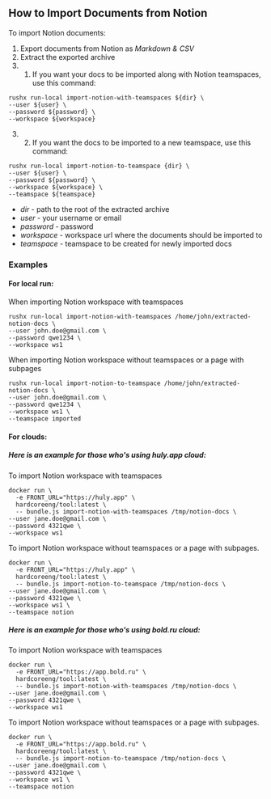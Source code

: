 ## How to Import Documents from Notion

To import Notion documents:

1. Export documents from Notion as *Markdown & CSV*
2. Extract the exported archive
3. 1. If you want your docs to be imported along with Notion teamspaces, use this command:


```
rushx run-local import-notion-with-teamspaces ${dir} \
--user ${user} \
--password ${password} \
--workspace ${workspace}
```

3.  2. If you want the docs to be imported to a new teamspace, use this command:

```
rushx run-local import-notion-to-teamspace {dir} \
--user ${user} \
--password ${password} \
--workspace ${workspace} \
--teamspace ${teamspace}
```

* *dir* - path to the root of the extracted archive
* *user* - your username or email
* *password* - password
* *workspace* - workspace url where the documents should be imported to
* *teamspace* - teamspace to be created for newly imported docs


### Examples

#### For local run:
When importing Notion workspace with teamspaces
```
rushx run-local import-notion-with-teamspaces /home/john/extracted-notion-docs \
--user john.doe@gmail.com \  
--password qwe1234 \       
--workspace ws1
```
When importing Notion workspace without teamspaces or a page with subpages
```
rushx run-local import-notion-to-teamspace /home/john/extracted-notion-docs \
--user john.doe@gmail.com \
--password qwe1234 \
--workspace ws1 \
--teamspace imported
```

#### For clouds:
##### Here is an example for those who's using huly.app cloud:
To import Notion workspace with teamspaces
```
docker run \
  -e FRONT_URL="https://huly.app" \
  hardcoreeng/tool:latest \
  -- bundle.js import-notion-with-teamspaces /tmp/notion-docs \
--user jane.doe@gmail.com \
--password 4321qwe \
--workspace ws1
```
To import Notion workspace without teamspaces or a page with subpages.
```
docker run \
  -e FRONT_URL="https://huly.app" \
  hardcoreeng/tool:latest \
  -- bundle.js import-notion-to-teamspace /tmp/notion-docs \
--user jane.doe@gmail.com \
--password 4321qwe \
--workspace ws1 \
--teamspace notion
```
##### Here is an example for those who's using bold.ru cloud:
To import Notion workspace with teamspaces
```
docker run \
  -e FRONT_URL="https://app.bold.ru" \
  hardcoreeng/tool:latest \
  -- bundle.js import-notion-with-teamspaces /tmp/notion-docs \
--user jane.doe@gmail.com \
--password 4321qwe \
--workspace ws1
```
To import Notion workspace without teamspaces or a page with subpages.
```
docker run \
  -e FRONT_URL="https://app.bold.ru" \
  hardcoreeng/tool:latest \
  -- bundle.js import-notion-to-teamspace /tmp/notion-docs \
--user jane.doe@gmail.com \
--password 4321qwe \
--workspace ws1 \
--teamspace notion
```

